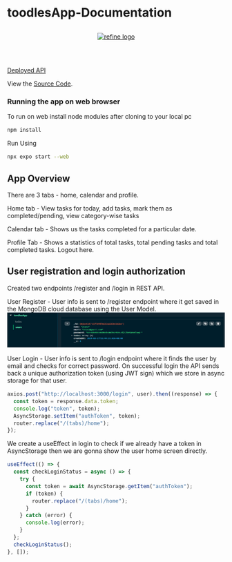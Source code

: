 # toodlesApp-Documentation

<div align="center" style="margin: 30px;">
    <a href="https://marble-assignment.onrender.com/">
    <img alt="refine logo" src="https://firebasestorage.googleapis.com/v0/b/e-shop-74124.appspot.com/o/dashboard.png?alt=media&token=e0aef0ae-38e0-4b0a-b040-09431c630a1d">
    </a>
</div>
<br/>

[Deployed API](https://toodlesapp.onrender.com)

View the [Source Code](https://github.com/VishalMX3/toodlesApp).

### Running the app on web browser

To run on web install node modules after cloning to your local pc

```bash
npm install
```

Run Using

```bash
npx expo start --web
```

## App Overview

There are 3 tabs - home, calendar and profile.

Home tab - View tasks for today, add tasks, mark them as completed/pending, view category-wise tasks

Calendar tab - Shows us the tasks completed for a particular date.

Profile Tab - Shows a statistics of total tasks, total pending tasks and total completed tasks. Logout here.

## User registration and login authorization

Created two endpoints /register and /login in REST API.

User Register - User info is sent to /register endpoint where it get saved in the MongoDB cloud database using the User Model.
![alt text](assets/image.png)

User Login - User info is sent to /login endpoint where it finds the user by email and checks for correct password. On successful login the API sends back a unique authorization token (using JWT sign) which we store in async storage for that user.

```javascript
axios.post("http://localhost:3000/login", user).then((response) => {
  const token = response.data.token;
  console.log("token", token);
  AsyncStorage.setItem("authToken", token);
  router.replace("/(tabs)/home");
});
```

We create a useEffect in login to check if we already have a token in AsyncStorage then we are gonna show the user home screen directly.

```javascript
useEffect(() => {
  const checkLoginStatus = async () => {
    try {
      const token = await AsyncStorage.getItem("authToken");
      if (token) {
        router.replace("/(tabs)/home");
      }
    } catch (error) {
      console.log(error);
    }
  };
  checkLoginStatus();
}, []);
```
